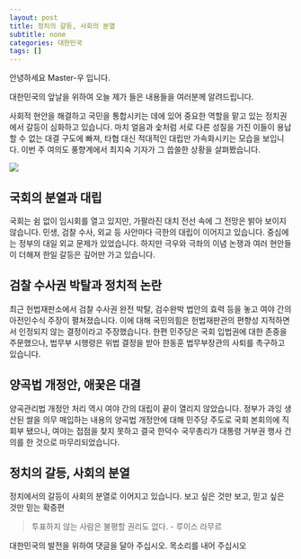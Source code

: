 ```yaml
---
layout: post
title: 정치의 갈등, 사회의 분열
subtitle: none
categories: 대한민국
tags: []
---
```


안녕하세요 Master-우 입니다.

대한민국의 앞날을 위하여 오늘 제가 들은 내용들을 여러분께 알려드립니다.


사회적 현안을 해결하고 국민을 통합시키는 데에 있어 중요한 역할을 맡고 있는 정치권에서 갈등이 심화하고 있습니다. 마치 얼음과 숯처럼 서로 다른 성질을 가진 이들이 용납할 수 없는 대결 구도에 빠져, 타협 대신 적대적인 대립만 가속화시키는 모습을 보입니다. 이번 주 여의도 풍향계에서 최지숙 기자가 그 씁쓸한 상황을 살펴봤습니다.



![](https://source.unsplash.com/800x450/?luxury)

##  국회의 분열과 대립
국회는 쉼 없이 임시회를 열고 있지만, 가팔라진 대치 전선 속에 그 전망은 밝아 보이지 않습니다. 민생, 검찰 수사, 외교 등 사안마다 극한의 대립이 이어지고 있습니다. 중심에는 정부의 대일 외교 문제가 있었습니다. 하지만 극우와 극좌의 이념 논쟁과 여러 현안들이 더해져 한일 갈등은 깊어만 가고 있습니다.

## 검찰 수사권 박탈과 정치적 논란
최근 헌법재판소에서 검찰 수사권 완전 박탈, 검수완박 법안의 효력 등을 놓고 여야 간의 아전인수식 주장이 펼쳐졌습니다. 이에 대해 국민의힘은 헌법재판관의 편향성 지적하면서 인정되지 않는 결정이라고 주장했습니다. 한편 민주당은 국회 입법권에 대한 존중을 주문했으나, 법무부 시행령은 위법 결정을 받아 한동훈 법무부장관의 사퇴를 촉구하고 있습니다.

## 양곡법 개정안, 애꿎은 대결
양곡관리법 개정안 처리 역시 여야 간의 대립이 끝이 열리지 않았습니다. 정부가 과잉 생산된 쌀을 의무 매입하는 내용의 양곡법 개정안에 대해 민주당 주도로 국회 본회의에 직회부 됐으나, 여야는 접점을 찾지 못하고 결국 한덕수 국무총리가 대통령 거부권 행사 건의를 한 것으로 마무리되었습니다.

## 정치의 갈등, 사회의 분열
정치에서의 갈등이 사회의 분열로 이어지고 있습니다. 보고 싶은 것만 보고, 믿고 싶은 것만 믿는 확증편


> 투표하지 않는 사람은 불평할 권리도 없다. - 루이스 라무르

대한민국의 발전을 위하여 댓글을 달아 주십시오. 목소리를 내어 주십시오
